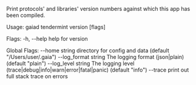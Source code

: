 Print protocols' and libraries' version numbers
against which this app has been compiled.

Usage:
  gaiad tendermint version [flags]

Flags:
  -h, --help   help for version

Global Flags:
      --home string         directory for config and data (default "/Users/user/.gaia")
      --log_format string   The logging format (json|plain) (default "plain")
      --log_level string    The logging level (trace|debug|info|warn|error|fatal|panic) (default "info")
      --trace               print out full stack trace on errors

